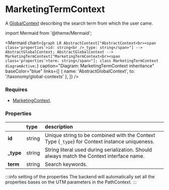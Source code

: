 # MarketingTermContext

A [GlobalContext](/taxonomy/reference/global-contexts/overview.md) describing the search term from which the user came.

import Mermaid from '@theme/Mermaid';

<Mermaid chart={`
	graph LR
	    AbstractContext["AbstractContext<br><span class='properties'>id: string<br />_type: string</span>"] --> AbstractGlobalContext;
        AbstractGlobalContext --> MarketingTermContext["MarketingTermContext<br><span class='properties'>term: string</span>"];
    class MarketingTermContext diagramActive;
`} 
  caption="Diagram: MarketingTermContext inheritance" 
  baseColor="blue" 
  links={[
        { name: 'AbstractGlobalContext', to: '/taxonomy/global-contexts' },
]}
/>

### Requires
- [MarketingContext](/taxonomy/reference/global-contexts/MarketingContext).

### Properties
|           | type        | description
| :--       | :--         | :--
| **id**    | string      | Unique string to be combined with the Context Type (`_type`) for Context instance uniqueness.
| **_type** | string      | String literal used during serialization. Should always match the Context interface name.
| **term**    | string      | Search keywords.

:::info setting of the properties
The backend will automatically set all the properties bases on the UTM parameters in the PathContext.
:::